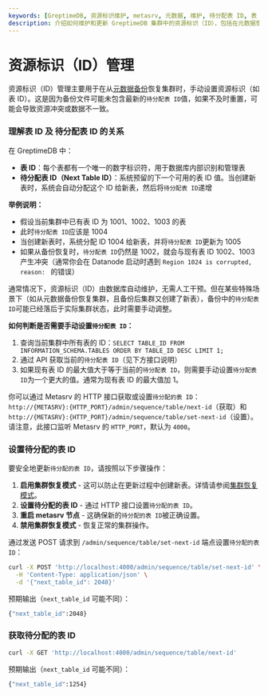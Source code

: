 ```yaml
---
keywords: [GreptimeDB, 资源标识维护, metasrv, 元数据, 维护, 待分配表 ID, 表 ID]
description: 介绍如何维护和更新 GreptimeDB 集群中的资源标识（ID），包括在元数据恢复后重置待分配表 ID。
---
```


# 资源标识（ID）管理

资源标识（ID）管理主要用于在从[元数据备份](/user-guide/deployments-administration/manage-metadata/restore-backup.md)恢复集群时，手动设置资源标识（如表 ID）。这是因为备份文件可能未包含最新的`待分配表 ID`值，如果不及时重置，可能会导致资源冲突或数据不一致。

### 理解表 ID 及 待分配表 ID 的关系

在 GreptimeDB 中：
- **表 ID**：每个表都有一个唯一的数字标识符，用于数据库内部识别和管理表
- **待分配表 ID（Next Table ID）**：系统预留的下一个可用的表 ID 值。当创建新表时，系统会自动分配这个 ID 给新表，然后将`待分配表 ID`递增

**举例说明：**
- 假设当前集群中已有表 ID 为 1001、1002、1003 的表
- 此时`待分配表 ID`应该是 1004
- 当创建新表时，系统分配 ID 1004 给新表，并将`待分配表 ID`更新为 1005
- 如果从备份恢复时，`待分配表 ID`仍然是 1002，就会与现有表 ID 1002、1003 产生冲突（通常你会在 Datanode 启动时遇到 `Region 1024 is corrupted, reason: ` 的错误）


通常情况下，资源标识（ID）由数据库自动维护，无需人工干预。但在某些特殊场景下（如从元数据备份恢复集群，且备份后集群又创建了新表），备份中的`待分配表 ID`可能已经落后于实际集群状态，此时需要手动调整。

**如何判断是否需要手动设置`待分配表 ID`：**
1. 查询当前集群中所有表的 ID：`SELECT TABLE_ID FROM INFORMATION_SCHEMA.TABLES ORDER BY TABLE_ID DESC LIMIT 1;`
2. 通过 API 获取当前的`待分配表 ID`（见下方接口说明）
3. 如果现有表 ID 的最大值大于等于当前的`待分配表 ID`，则需要手动设置`待分配表 ID`为一个更大的值。通常为现有表 ID 的最大值加 1。


你可以通过 Metasrv 的 HTTP 接口获取或设置`待分配的表 ID`：`http://{METASRV}:{HTTP_PORT}/admin/sequence/table/next-id`（获取）和 `http://{METASRV}:{HTTP_PORT}/admin/sequence/table/set-next-id`（设置）。请注意，此接口监听 Metasrv 的 `HTTP_PORT`，默认为 `4000`。

### 设置待分配的表 ID

要安全地更新`待分配的表 ID`，请按照以下步骤操作：

1. **启用集群恢复模式** - 这可以防止在更新过程中创建新表。详情请参阅[集群恢复模式](/user-guide/deployments-administration/maintenance/recovery-mode.md)。
2. **设置待分配的表 ID** - 通过 HTTP 接口设置`待分配的表 ID`。
3. **重启 metasrv 节点** - 这确保新的`待分配的表 ID`被正确设置。
4. **禁用集群恢复模式** - 恢复正常的集群操作。

通过发送 POST 请求到 `/admin/sequence/table/set-next-id` 端点设置`待分配的表 ID`：

```bash
curl -X POST 'http://localhost:4000/admin/sequence/table/set-next-id' \
  -H 'Content-Type: application/json' \
  -d '{"next_table_id": 2048}'
```

预期输出（`next_table_id` 可能不同）：

```bash
{"next_table_id":2048}
```

### 获取待分配的表 ID

```bash
curl -X GET 'http://localhost:4000/admin/sequence/table/next-id'
```

预期输出（`next_table_id` 可能不同）：

```bash
{"next_table_id":1254}
```
